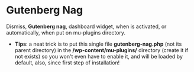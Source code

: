 # Gutenberg Nag
Dismiss, <strong>Gutenberg nag</strong>, dashboard widget, when is activated, or automatically, when put on mu-plugins directory.
* <strong>Tips</strong>: a neat trick is to put this single file <strong>gutenberg-nag.php</strong> (not its parent directory) in the <strong>/wp-content/mu-plugins/</strong> directory (create it if not exists) so you won't even have to enable it, and will be loaded by default, also, since first step of installation!
